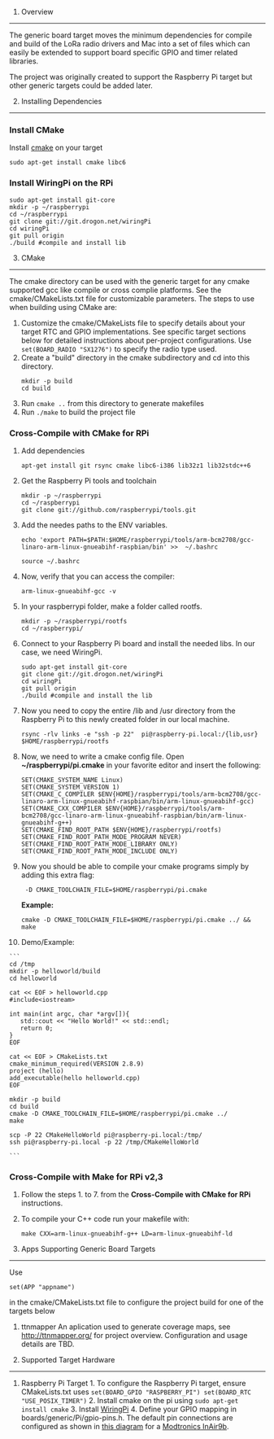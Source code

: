1. Overview
----------------
The generic board target moves the minimum dependencies for compile and build of the LoRa radio drivers and Mac into a set of files which can easily be extended to support board specific GPIO and timer related libraries.

The project was originally created to support the Raspberry Pi target but other generic targets could be added later.

2. Installing Dependencies
----------------

### Install CMake

Install [cmake](https://cmake.org) on your target

```
sudo apt-get install cmake libc6
```

### Install WiringPi on the RPi

```
sudo apt-get install git-core
mkdir -p ~/raspberrypi
cd ~/raspberrypi
git clone git://git.drogon.net/wiringPi
cd wiringPi
git pull origin
./build #compile and install lib
```

3. CMake
----------------
The cmake directory can be used with the generic target for any cmake supported gcc like compile or cross complie platforms.  See the cmake/CMakeLists.txt file for customizable parameters.  The steps to use when building using CMake are:
 1. Customize the cmake/CMakeLists file to specify details about your target RTC and GPIO implementations.  See specific target sections below for detailed instructions about per-project configurations.  Use `set(BOARD_RADIO "SX1276")` to specify the radio type used.
 2. Create a "build" directory in the cmake subdirectory and cd into this directory.
    ```
    mkdir -p build
    cd build
    ```
 3. Run `cmake ..` from this directory to generate makefiles
 4. Run `./make` to build the project file


### Cross-Compile with CMake for RPi


 1. Add dependencies

    ```
    apt-get install git rsync cmake libc6-i386 lib32z1 lib32stdc++6
    ```

 2. Get the Raspberry Pi tools and toolchain

    ```
    mkdir -p ~/raspberrypi
    cd ~/raspberrypi
    git clone git://github.com/raspberrypi/tools.git
    ```

 3. Add the needes paths to the ENV variables.

    ```
    echo 'export PATH=$PATH:$HOME/raspberrypi/tools/arm-bcm2708/gcc-linaro-arm-linux-gnueabihf-raspbian/bin' >>  ~/.bashrc

    source ~/.bashrc
    ```

 4. Now, verify that you can access the compiler:

    ```
    arm-linux-gnueabihf-gcc -v
    ```

 5. In your raspberrypi folder, make a folder called rootfs.

    ```
    mkdir -p ~/raspberrypi/rootfs
    cd ~/raspberrypi/
    ```

6. Connect to your Raspberry Pi board and install the needed libs. In our case, we need WiringPi.

    ```
    sudo apt-get install git-core
    git clone git://git.drogon.net/wiringPi
    cd wiringPi
    git pull origin
    ./build #compile and install the lib
    ```

 7. Now you need to copy the entire /lib and /usr directory from the Raspberry Pi to this newly created folder in our local machine. 

    ```
	rsync -rlv links -e "ssh -p 22"  pi@raspberry-pi.local:/{lib,usr} $HOME/raspberrypi/rootfs
    ```

 8. Now, we need to write a cmake config file. Open **~/raspberrypi/pi.cmake** in your favorite editor and insert the following:

    ```
	SET(CMAKE_SYSTEM_NAME Linux)
	SET(CMAKE_SYSTEM_VERSION 1)
	SET(CMAKE_C_COMPILER $ENV{HOME}/raspberrypi/tools/arm-bcm2708/gcc-linaro-arm-linux-gnueabihf-raspbian/bin/arm-linux-gnueabihf-gcc)
	SET(CMAKE_CXX_COMPILER $ENV{HOME}/raspberrypi/tools/arm-bcm2708/gcc-linaro-arm-linux-gnueabihf-raspbian/bin/arm-linux-gnueabihf-g++)
	SET(CMAKE_FIND_ROOT_PATH $ENV{HOME}/raspberrypi/rootfs)
	SET(CMAKE_FIND_ROOT_PATH_MODE_PROGRAM NEVER)
	SET(CMAKE_FIND_ROOT_PATH_MODE_LIBRARY ONLY)
	SET(CMAKE_FIND_ROOT_PATH_MODE_INCLUDE ONLY)
    ```

 9. Now you should be able to compile your cmake programs simply by adding this extra flag:

    ```
	 -D CMAKE_TOOLCHAIN_FILE=$HOME/raspberrypi/pi.cmake
    ```

    **Example:**

    ```
    cmake -D CMAKE_TOOLCHAIN_FILE=$HOME/raspberrypi/pi.cmake ../ && make
    ```

 10. Demo/Example:

    ```
    cd /tmp
    mkdir -p helloworld/build
    cd helloworld

    cat << EOF > helloworld.cpp
    #include<iostream>

    int main(int argc, char *argv[]){
       std::cout << "Hello World!" << std::endl;
       return 0;
    }
    EOF

    cat << EOF > CMakeLists.txt
    cmake_minimum_required(VERSION 2.8.9)
    project (hello)
    add_executable(hello helloworld.cpp)
    EOF

    mkdir -p build
    cd build
    cmake -D CMAKE_TOOLCHAIN_FILE=$HOME/raspberrypi/pi.cmake ../
    make

    scp -P 22 CMakeHelloWorld pi@raspberry-pi.local:/tmp/
    ssh pi@raspberry-pi.local -p 22 /tmp/CMakeHelloWorld

    ```

### Cross-Compile with Make for RPi v2,3

 1. Follow the steps 1. to 7. from the **Cross-Compile with CMake for RPi** instructions.
 2. To compile your C++ code run your makefile with:

    ```
	make CXX=arm-linux-gnueabihf-g++ LD=arm-linux-gnueabihf-ld
    ```

4. Apps Supporting Generic Board Targets
----------------
  Use 
  ```
  set(APP "appname")
  ```
  in the cmake/CMakeLists.txt file to configure the project build for one of the targets below 


   1. ttnmapper
     An aplication used to generate coverage maps, see http://ttnmapper.org/ for project overview.  Configuration and usage details are TBD.

5. Supported Target Hardware
----------------
   1. Raspberry Pi Target
	1. To configure the Raspberry Pi target, ensure CMakeLists.txt uses
	```
	set(BOARD_GPIO "RASPBERRY_PI")
	set(BOARD_RTC "USE_POSIX_TIMER")
	```
	2. Install cmake on the pi using `sudo apt-get install cmake`
	3. Install [WiringPi](http://wiringpi.com/)
	4. Define your GPIO mapping in boards/generic/Pi/gpio-pins.h.  The default pin connections are configured as shown in [this diagram](http://www.digikey.com/schemeit/project/pi-to-inair9b-connection-Q6JIJC8202QG/) for a [Modtronics InAir9b](http://modtronix.com/inair9.html).
